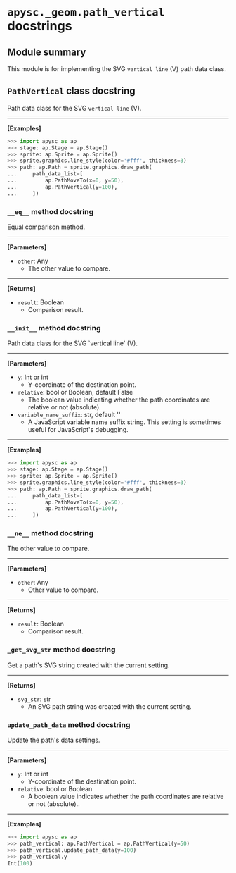 # `apysc._geom.path_vertical` docstrings

## Module summary

This module is for implementing the SVG `vertical line` (V) path data class.

## `PathVertical` class docstring

Path data class for the SVG `vertical line` (V).<hr>

**[Examples]**

```py
>>> import apysc as ap
>>> stage: ap.Stage = ap.Stage()
>>> sprite: ap.Sprite = ap.Sprite()
>>> sprite.graphics.line_style(color='#fff', thickness=3)
>>> path: ap.Path = sprite.graphics.draw_path(
...     path_data_list=[
...         ap.PathMoveTo(x=0, y=50),
...         ap.PathVertical(y=100),
...     ])
```

### `__eq__` method docstring

Equal comparison method.<hr>

**[Parameters]**

- `other`: Any
  - The other value to compare.

<hr>

**[Returns]**

- `result`: Boolean
  - Comparison result.

### `__init__` method docstring

Path data class for the SVG `vertical line' (V).<hr>

**[Parameters]**

- `y`: Int or int
  - Y-coordinate of the destination point.
- `relative`: bool or Boolean, default False
  - The boolean value indicating whether the path coordinates are relative or not (absolute).
- `variable_name_suffix`: str, default ''
  - A JavaScript variable name suffix string. This setting is sometimes useful for JavaScript's debugging.

<hr>

**[Examples]**

```py
>>> import apysc as ap
>>> stage: ap.Stage = ap.Stage()
>>> sprite: ap.Sprite = ap.Sprite()
>>> sprite.graphics.line_style(color='#fff', thickness=3)
>>> path: ap.Path = sprite.graphics.draw_path(
...     path_data_list=[
...         ap.PathMoveTo(x=0, y=50),
...         ap.PathVertical(y=100),
...     ])
```

### `__ne__` method docstring

The other value to compare.<hr>

**[Parameters]**

- `other`: Any
  - Other value to compare.

<hr>

**[Returns]**

- `result`: Boolean
  - Comparison result.

### `_get_svg_str` method docstring

Get a path's SVG string created with the current setting.<hr>

**[Returns]**

- `svg_str`: str
  - An SVG path string was created with the current setting.

### `update_path_data` method docstring

Update the path's data settings.<hr>

**[Parameters]**

- `y`: Int or int
  - Y-coordinate of the destination point.
- `relative`: bool or Boolean
  - A boolean value indicates whether the path coordinates are relative or not (absolute)..

<hr>

**[Examples]**

```py
>>> import apysc as ap
>>> path_vertical: ap.PathVertical = ap.PathVertical(y=50)
>>> path_vertical.update_path_data(y=100)
>>> path_vertical.y
Int(100)
```